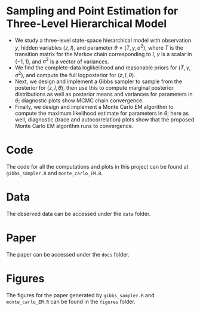 # Sampling and Point Estimation for Three-Level Hierarchical Model
- We study a three-level state-space hierarchical model with observation $y$, hidden variables $(z,I)$, and parameter $\theta = (T,\gamma,\sigma^2)$, where $T$ is the transition matrix for the Markov chain corresponding to $I$, $\gamma$ is a scalar in $(-1,1)$, and $\sigma^2$ is a vector of variances.
- We find the complete-data loglikelihood and reasonable priors for $(T,\gamma,\sigma^2)$, and compute the full logposterior for $(z,I,\theta)$.
- Next, we design and implement a Gibbs sampler to sample from the posterior for $(z,I,\theta)$, then use this to compute marginal posterior distributions as well as posterior means and variances for parameters in $\theta$; diagnostic plots show MCMC chain convergence.
- Finally, we design and implement a Monte Carlo EM algorithm to compute the maximum likelihood estimate for parameters in $\theta$; here as well, diagnostic (trace and autocorrelation) plots show that the proposed Monte Carlo EM algorithm runs to convergence.

# Code
The code for all the computations and plots in this project can be found at `gibbs_sampler.R` and `monte_carlo_EM.R`.

# Data
The observed data can be accessed under the `data` folder.

# Paper
The paper can be accessed under the `docs` folder.

# Figures
The figures for the paper generated by `gibbs_sampler.R` and `monte_carlo_EM.R` can be found in the `figures` folder.
